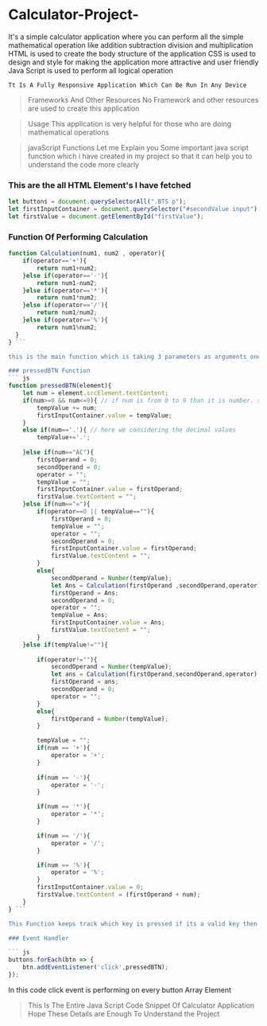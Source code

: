 # Calculator-Project-
It's a simple calculator application where you can perform all the simple mathematical operation like addition subtraction division and multiplication
HTML is used to create the body structure of the application 
CSS is used to design and style for making the application more attractive and user friendly
Java Script is used to perform all logical operation

`Tt Is A Fully Responsive Application Which Can Be Run In Any Device`

> Frameworks And Other Resources
No Framework and other resources are used to create this application

> Usage
This application is very helpful for those who are doing mathematical operations 


> javaScript Functions
Let me Explain you Some important java script function which i have created in my project so that it can help you to understand the code more clearly 

### This are the all HTML Element's I have fetched 

``` js
let buttons = document.querySelectorAll(".BTS p");
let firstInputContainer = document.querySelector("#secondValue input");
let firstValue = document.getElementById("firstValue");
```

### Function Of Performing Calculation 
``` js
function Calculation(num1, num2 , operator){
    if(operator=='+'){
        return num1+num2;
    }else if(operator=='-'){
        return num1-num2;
    }else if(operator=='*'){
        return num1*num2;
    }else if(operator=='/'){
        return num1/num2;
    }else if(operator=='%'){
        return num1%num2;
  }
} ```

this is the main function which is taking 3 parameters as arguments one is operator and remaining two are operands

### pressedBTN Function
``` js
function pressedBTN(element){
    let num = element.srcElement.textContent; 
    if(num>=0 && num<=9){ // if num is from 0 to 9 than it is number. so we are here storing numbers in String(tempValue variable)
        tempValue += num;
        firstInputContainer.value = tempValue;
    }
    else if(num=='.'){ // here we considering the decimal values 
        tempValue+='.';
        
    }else if(num=="AC"){
        firstOperand = 0;
        secondOperand = 0;
        operator = "";
        tempValue = "";
        firstInputContainer.value = firstOperand;
        firstValue.textContent = "";
    }else if(num=="="){
        if(operator==0 || tempValue==""){
            firstOperand = 0;
            tempValue = "";
            operator = "";
            secondOperand = 0;
            firstInputContainer.value = firstOperand;
            firstValue.textContent = "";
        }
        else{
            secondOperand = Number(tempValue);
            let Ans = Calculation(firstOperand ,secondOperand,operator);
            firstOperand = Ans;
            secondOperand = 0;
            operator = "";
            tempValue = Ans;
            firstInputContainer.value = Ans;
            firstValue.textContent = "";
        }
    }else if(tempValue!=""){
        
        if(operator!=""){
            secondOperand = Number(tempValue);
            let ans = Calculation(firstOperand,secondOperand,operator);
            firstOperand = ans;
            secondOperand = 0;
            operator = "";
        }
        else{
            firstOperand = Number(tempValue);
        }

        tempValue = "";
        if(num == '+'){
            operator = '+';
        }
        
        if(num == '-'){
            operator = '-';
        }

        if(num == '*'){
            operator = '*';
        }

        if(num == '/'){
            operator = '/';
        }

        if(num == '%'){
            operator = '%';
        } 
        firstInputContainer.value = 0; 
        firstValue.textContent = (firstOperand + num);
    }
} ```

This Function keeps track which key is pressed if its a valid key then it performs the operation corresponding to that pressed Key other wise it does nothing  

### Event Handler 

``` js
buttons.forEach(btn => {
    btn.addEventListener('click',pressedBTN);
});
```
In this code click event is performing on every button Array Element

>  This Is The Entire Java Script Code Snippet Of Calculator Application  Hope These Details are Enough To Understand the Project 

